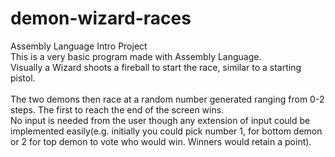 # demon-wizard-races
Assembly Language Intro Project <br />
This is a very basic program made with Assembly Language. <br />
Visually a Wizard shoots a fireball to start the race, similar to a starting pistol. <br /><br />
The two demons then race at a random number generated ranging from 0-2 steps. The first to reach the end of the screen wins. <br />
No input is needed from the user though any extension of input could be implemented easily(e.g. initially you could pick number 1,
for bottom demon or 2 for top demon to vote who would win. Winners would retain a point). <br />
